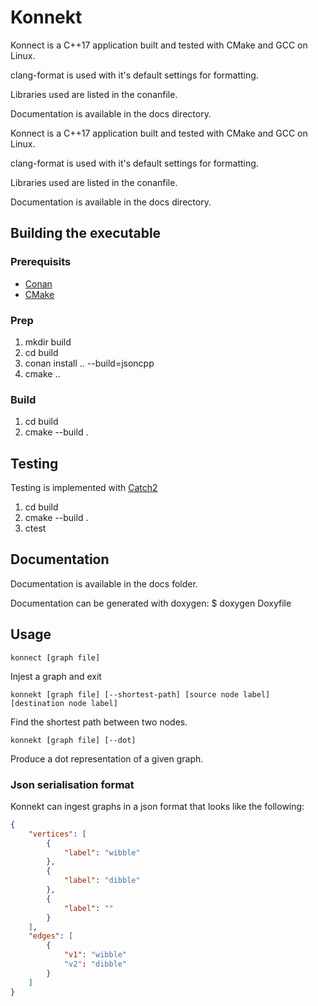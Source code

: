 Konnekt
=======

Konnect is a C++17 application built and tested with CMake and GCC on Linux.

clang-format is used with it's default settings for formatting.

Libraries used are listed in the conanfile.

Documentation is available in the docs directory.

Konnect is a C++17 application built and tested with CMake and GCC on Linux.

clang-format is used with it's default settings for formatting.

Libraries used are listed in the conanfile.

Documentation is available in the docs directory.

## Building the executable

### Prerequisits
 * [Conan](https://conan.io)
 * [CMake](https://cmake.org)

### Prep
 1) mkdir build
 2) cd build
 3) conan install .. --build=jsoncpp
 4) cmake ..

### Build

 1) cd build
 2) cmake --build .

## Testing
Testing is implemented with [Catch2](https://github.com/catchorg/catch2)

 1) cd build
 2) cmake --build .
 3) ctest

## Documentation
Documentation is available in the docs folder.

Documentation can be generated with doxygen:
    $ doxygen Doxyfile

## Usage

    konnect [graph file]
Injest a graph and exit

    konnekt [graph file] [--shortest-path] [source node label] [destination node label]
Find the shortest path between two nodes.

    konnekt [graph file] [--dot]
Produce a dot representation of a given graph.

### Json serialisation format

Konnekt can ingest graphs in a json format that looks like the following:

```json
{
    "vertices": [
        {
            "label": "wibble"
        },
        {
            "label": "dibble"
        },
        {
            "label": ""
        }
    ],
    "edges": [
        {
            "v1": "wibble"
            "v2": "dibble"
        }
    ]
}
```
